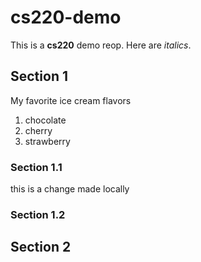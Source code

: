# cs220-demo
This is a **cs220** demo reop.
Here are *italics*.


## Section 1
My favorite ice cream flavors
1. chocolate
2. cherry
3. strawberry
   
### Section 1.1
this is a change made locally
### Section 1.2

## Section 2
